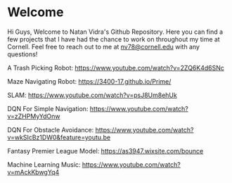 # Welcome

Hi Guys, 
Welcome to Natan Vidra's Github Repository. Here you can find a few projects that I have had the chance to work on throughout my time at Cornell. Feel free to reach out to me at nv78@cornell.edu with any questions!

A Trash Picking Robot: https://www.youtube.com/watch?v=2ZQ6K4d6SNc

Maze Navigating Robot: https://3400-17.github.io/Prime/

SLAM: https://www.youtube.com/watch?v=psJ8Um8ehUk

DQN For Simple Navigation: https://www.youtube.com/watch?v=zZHPMyYdOnw

DQN For Obstacle Avoidance: https://www.youtube.com/watch?v=wkSIcBz1DW0&feature=youtu.be

Fantasy Premier League Model: https://as3947.wixsite.com/bounce

Machine Learning Music: https://www.youtube.com/watch?v=mAckKbwgYq4
